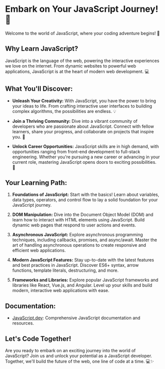 # Embark on Your JavaScript Journey! :rocket:

Welcome to the world of JavaScript, where your coding adventure begins! :star2:

## Why Learn JavaScript?

JavaScript is the language of the web, powering the interactive experiences we love on the internet. From dynamic websites to powerful web applications, JavaScript is at the heart of modern web development. :computer:

## What You'll Discover:

- **Unleash Your Creativity:** With JavaScript, you have the power to bring your ideas to life. From crafting interactive user interfaces to building complex algorithms, the possibilities are endless. :bulb:

- **Join a Thriving Community:** Dive into a vibrant community of developers who are passionate about JavaScript. Connect with fellow learners, share your progress, and collaborate on projects that inspire you. :handshake:

- **Unlock Career Opportunities:** JavaScript skills are in high demand, with opportunities ranging from front-end development to full-stack engineering. Whether you're pursuing a new career or advancing in your current role, mastering JavaScript opens doors to exciting possibilities. :briefcase:

## Your Learning Path:

1. **Foundations of JavaScript:** Start with the basics! Learn about variables, data types, operators, and control flow to lay a solid foundation for your JavaScript journey.

2. **DOM Manipulation:** Dive into the Document Object Model (DOM) and learn how to interact with HTML elements using JavaScript. Build dynamic web pages that respond to user actions and events.

3. **Asynchronous JavaScript:** Explore asynchronous programming techniques, including callbacks, promises, and async/await. Master the art of handling asynchronous operations to create responsive and efficient web applications.

4. **Modern JavaScript Features:** Stay up-to-date with the latest features and best practices in JavaScript. Discover ES6+ syntax, arrow functions, template literals, destructuring, and more.

5. **Frameworks and Libraries:** Explore popular JavaScript frameworks and libraries like React, Vue.js, and Angular. Level up your skills and build modern, interactive web applications with ease.

## Documentation:
- [JavaScript.dev](https://javascript.info): Comprehensive JavaScript documentation and resources.

## Let's Code Together!

Are you ready to embark on an exciting journey into the world of JavaScript? Join us and unlock your potential as a JavaScript developer. Together, we'll build the future of the web, one line of code at a time. :computer::sparkles:
